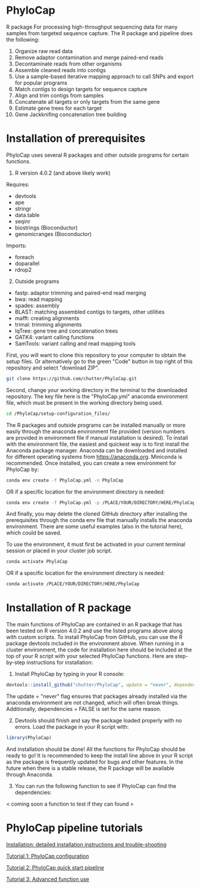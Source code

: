 # PhyloCap

R package For processing high-throughput sequencing data for many samples from targeted sequence capture. The R package and pipeline does the following:

1) Organize raw read data
2) Remove adaptor contamination and merge paired-end reads
3) Decontaminate reads from other organisms
4) Assemble cleaned reads into contigs 
5) Use a sample-based iterative mapping approach to call SNPs and export for popular programs
6) Match contigs to design targets for sequence capture
7) Align and trim contigs from samples
8) Concatenate all targets or only targets from the same gene
9) Estimate gene trees for each target
10) Gene Jackknifing concatenation tree building

# Installation of prerequisites 

PhyloCap uses several R packages and other outside programs for certain functions. 

1. R version 4.0.2 (and above likely work)

Requires:
- devtools
- ape
- stringr
- data.table
- seqinr
- biostrings (Bioconductor)
- genomicranges (Bioconductor)

Imports:
- foreach
- doparallel
- rdrop2



2. Outside programs

- fastp: adaptor trimming and paired-end read merging
- bwa: read mapping
- spades: assembly
- BLAST: matching assembled contigs to targets, other utilities
- mafft: creating alignments
- trimal: trimming alignments
- IqTree: gene tree and concatenation trees
- GATK4: variant calling functions
- SamTools: variant calling and read mapping tools


First, you will want to clone this repository to your computer to obtain the setup files. Or alternatively go to the green "Code" button in top right of this repository and select "download ZIP".

```bash
git clone https://github.com/chutter/PhyloCap.git
```

Second, change your working directory in the terminal to the downloaded repository. The key file here is the "PhyloCap.yml" anaconda environment file, which must be present in the working directory being used. 

```bash
cd /PhyloCap/setup-configuration_files/
```

The R packages and outside programs can be installed manually or more easily through the anaconda environment file provided (version numbers are provided in environment file if manual installation is desired). To install with the environment file, the easiest and quickest way is to first install the Anaconda package manager. Anaconda can be downloaded and installed for different operating systems from https://anaconda.org. Miniconda is recommended. Once installed, you can create a new environment for PhyloCap by: 

```bash
conda env create -f PhyloCap.yml -n PhyloCap
```

OR if a specific location for the environment directory is needed:

```bash
conda env create -f PhyloCap.yml -p /PLACE/YOUR/DIRECTORY/HERE/PhyloCap
```

And finally, you may delete the cloned GitHub directory after installing the prerequisites through the conda env file that manually installs the anaconda environment. There are some useful examples (also in the tutorial here), which could be saved.   

To use the environment, it must first be activated in your current terminal session or placed in your cluster job script. 

```bash
conda activate PhyloCap
```

OR if a specific location for the environment directory is needed:

```bash
conda activate /PLACE/YOUR/DIRECTORY/HERE/PhyloCap
```

# Installation of R package

The main functions of PhyloCap are contained in an R package that has been tested on R version 4.0.2 and use the listed programs above along with custom scripts. To install PhyloCap from GitHub, you can use the R package devtools included in the environment above. When running in a cluster environment, the code for installation here should be included at the top of your R script with your selected PhyloCap functions. Here are step-by-step instructions for installation:

1) Install PhyloCap by typing in your R console: 

```R
devtools::install_github("chutter/PhyloCap", update = "never", dependencies = FALSE)
```

The update = "never" flag ensures that packages already installed via the anaconda environment are not changed, which will often break things. Additionally, dependencies = FALSE is set for the same reason. 


2) Devtools should finish and say the package loaded properly with no errors. Load the package in your R script with:

```R
library(PhyloCap)
```

And installation should be done! All the functions for PhyloCap should be ready to go! It is recommended to keep the install line above in your R script as the package is frequently updated for bugs and other features. In the future when there is a stable release, the R package will be available through Anaconda. 


3) You can run the following function to see if PhyloCap can find the dependencies: 

< coming soon a function to test if they can found >


# PhyloCap pipeline tutorials 

[Installation: detailed installation instructions and trouble-shooting ](https://github.com/chutter/PhyloCap/wiki/Installation:-detailed-installation-instructions-and-trouble-shooting)

[Tutorial 1: PhyloCap configuration](https://github.com/chutter/PhyloCap/wiki/Tutorial-1:-PhyloCap-configuration)

[Tutorial 2: PhyloCap quick start pipeline](https://github.com/chutter/PhyloCap/wiki/Tutorial-2:-PhyloCap-quick-start-pipeline)

[Tutorial 3: Advanced function use](https://github.com/chutter/PhyloCap/wiki/Tutorial-3:-Advanced-function-use)



